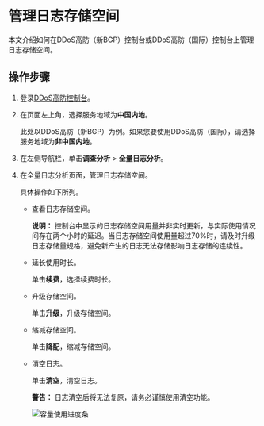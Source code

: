 # 管理日志存储空间

本文介绍如何在DDoS高防（新BGP）控制台或DDoS高防（国际）控制台上管理日志存储空间。

## 操作步骤

1.  登录[DDoS高防控制台](https://yundun.console.aliyun.com/?p=ddoscoo)。

2.  在页面左上角，选择服务地域为**中国内地**。

    此处以DDoS高防（新BGP）为例。如果您要使用DDoS高防（国际），请选择服务地域为**非中国内地**。

3.  在左侧导航栏，单击**调查分析** \> **全量日志分析**。

4.  在全量日志分析页面，管理日志存储空间。

    具体操作如下所列。

    -   查看日志存储空间。

        **说明：** 控制台中显示的日志存储空间用量并非实时更新，与实际使用情况间存在两个小时的延迟。当日志存储空间使用量超过70%时，请及时升级日志存储量规格，避免新产生的日志无法存储影响日志存储的连续性。

    -   延长使用时长。

        单击**续费**，选择续费时长。

    -   升级存储空间。

        单击**升级**，升级存储空间。

    -   缩减存储空间。

        单击**降配**，缩减存储空间。

    -   清空日志。

        单击**清空**，清空日志。

        **警告：** 日志清空后将无法复原，请务必谨慎使用清空功能。

        ![容量使用进度条](https://static-aliyun-doc.oss-cn-hangzhou.aliyuncs.com/assets/img/zh-CN/0730559951/p33774.png)


